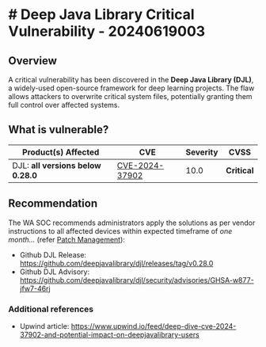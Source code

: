 # # Deep Java Library Critical Vulnerability - 20240619003

## Overview

A critical vulnerability has been discovered in the **Deep Java Library (DJL)**, a widely-used open-source framework for deep learning projects. The flaw allows attackers to overwrite critical system files, potentially granting them full control over affected systems.

## What is vulnerable?

| Product(s) Affected              | CVE            | Severity | CVSS |
| -------------------------------- | -------------- | -------- | ---- |
| DJL: **all versions below 0.28.0** | [CVE-2024-37902](https://nvd.nist.gov/vuln/detail/CVE-2024-37902) | 10.0  | **Critical**  |

## Recommendation

The WA SOC recommends administrators apply the solutions as per vendor instructions to all affected devices within expected timeframe of *one month...* (refer [Patch Management](../guidelines/patch-management.md)):

- Github DJL Release: <https://github.com/deepjavalibrary/djl/releases/tag/v0.28.0>
- Github DJL Advisory: <https://github.com/deepjavalibrary/djl/security/advisories/GHSA-w877-jfw7-46rj>

### Additional references
- Upwind article: <https://www.upwind.io/feed/deep-dive-cve-2024-37902-and-potential-impact-on-deepjavalibrary-users>
